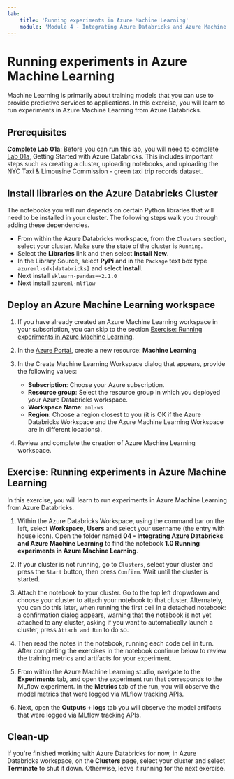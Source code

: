 ```yaml
---
lab:
    title: 'Running experiments in Azure Machine Learning'
    module: 'Module 4 - Integrating Azure Databricks and Azure Machine Learning'
---
```


# Running experiments in Azure Machine Learning

Machine Learning is primarily about training models that you can use to provide predictive services to applications. In this exercise, you will learn to run experiments in Azure Machine Learning from Azure Databricks.

## Prerequisites

**Complete Lab 01a**: Before you can run this lab, you will need to complete [Lab 01a](https://github.com/MicrosoftLearning/dp-090-databricks-ml/blob/master/Instructions/Labs/01a-introduction-to-azure-databricks.md), Getting Started with Azure Databricks.  This includes important steps such as creating a cluster, uploading notebooks, and uploading the NYC Taxi & Limousine Commission - green taxi trip records dataset.

## Install libraries on the Azure Databricks Cluster

The notebooks you will run depends on certain Python libraries that will need to be installed in your cluster. The following steps walk you through adding these dependencies.

- From within the Azure Databricks workspace, from the `Clusters` section, select your cluster. Make sure the state of the cluster is `Running`.
- Select the **Libraries** link and then select **Install New**.
- In the Library Source, select **PyPi** and in the `Package` text box type `azureml-sdk[databricks]` and select **Install**.
- Next install `sklearn-pandas==2.1.0`
- Next install `azureml-mlflow`

## Deploy an Azure Machine Learning workspace

1. If you have already created an Azure Machine Learning workspace in your subscription, you can skip to the section [Exercise: Running experiments in Azure Machine Learning](#Exercise-Running-experiments-in-Azure-Machine-Learning).

1. In the [Azure Portal](https://portal.azure.com/#home), create a new resource: **Machine Learning**

1. In the Create Machine Learning Workspace dialog that appears, provide the following values:

   - **Subscription**: Choose your Azure subscription.
   - **Resource group**: Select the resource group in which you deployed your Azure Databricks workspace.
   - **Workspace Name**: `aml-ws`
   - **Region**: Choose a region closest to you (it is OK if the Azure Databricks Workspace and the Azure Machine Learning Workspace are in different locations).

1. Review and complete the creation of Azure Machine Learning workspace.

## Exercise: Running experiments in Azure Machine Learning

In this exercise, you will learn to run experiments in Azure Machine Learning from Azure Databricks.

1. Within the Azure Databricks Workspace, using the command bar on the left, select **Workspace**, **Users** and select your username (the entry with house icon). Open the folder named **04 - Integrating Azure Databricks and Azure Machine Learning** to find the notebook **1.0 Running experiments in Azure Machine Learning**.

1. If your cluster is not running, go to `Clusters`, select your cluster and press the `Start` button, then press `Confirm`. Wait until the cluster is started.

1. Attach the notebook to your cluster. Go to the top left dropwdown and choose your cluster to attach your notebook to that cluster. Alternately, you can do this later, when running the first cell in a detached notebook: a confirmation dialog appears, warning that the notebook is not yet attached to any cluster, asking if you want to automatically launch a cluster, press `Attach and Run` to do so.

1. Then read the notes in the notebook, running each code cell in turn. After completing the exercises in the notebook continue below to review the training metrics and artifacts for your experiment.

1. From within the Azure Machine Learning studio, navigate to the **Experiments** tab, and open the experiment run that corresponds to the MLflow experiment. In the **Metrics** tab of the run, you will observe the model metrics that were logged via MLflow tracking APIs.

1. Next, open the **Outputs + logs** tab you will observe the model artifacts that were logged via MLflow tracking APIs.

## Clean-up

If you're finished working with Azure Databricks for now, in Azure Databricks workspace, on the **Clusters** page, select your cluster and select **Terminate** to shut it down. Otherwise, leave it running for the next exercise.
